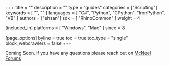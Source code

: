 +++
title = ""
description = ""
type = "guides"
categories = ["Scripting"]
keywords = [ "", "" ]
languages = [ "C#", "Python", "CPython", "IronPython", "VB" ]
authors = ["ehsan"]
sdk = [ "RhinoCommon" ]
weight = 4

[included_in]
platforms = [ "Windows", "Mac" ]
since = 8

[page_options]
byline = true
toc = true
toc_type = "single"
block_webcrawlers = false
+++

Coming Soon. If you have any questions please reach out on [McNeel Forums](https://discourse.mcneel.com)

<!-- - rhino projects
- project menu items
- create a project
- edit project info
- edit author
- building for rhino 8 or 7
- save project
- project tray buttons
- add/remove command
- edit commands
- add/remove components
- edit components
- add/remove libraries
- opening a script and using a library in project
- add/remove shared
- choose names wisely -->